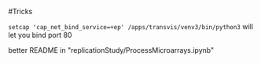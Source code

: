 #Tricks

`setcap 'cap_net_bind_service=+ep' /apps/transvis/venv3/bin/python3` will let you bind port 80

better README in "replicationStudy/ProcessMicroarrays.ipynb"
